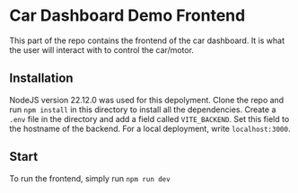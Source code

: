 # Car Dashboard Demo Frontend

This part of the repo contains the frontend of the car dashboard.
It is what the user will interact with to control the car/motor.

## Installation

NodeJS version 22.12.0 was used for this depolyment.
Clone the repo and run `npm install` in this directory to install all the dependencies.
Create a `.env` file in the directory and add a field called `VITE_BACKEND`.
Set this field to the hostname of the backend. For a local deployment, write `localhost:3000`.

## Start

To run the frontend, simply run `npm run dev`